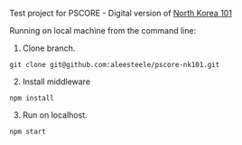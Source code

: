 Test project for PSCORE - Digital version of [North Korea 101](https://doc-0s-4k-docs.googleusercontent.com/docs/securesc/17h97mh2ml43j3f07seqgnov6ojd737u/cs20cn4t95shvp8js0nflct7pni6nqjl/1524420000000/00743405216146583975/17009535664459547249/0B5CoBKWtNPLzajQ2X2NBWndBV28?e=view)

Running on local machine from the command line:

1. Clone branch.<br/>

`git clone git@github.com:aleesteele/pscore-nk101.git`

2. Install middleware<br/>

`npm install`<br/>

3. Run on localhost.<br/>

`npm start`<br/>
